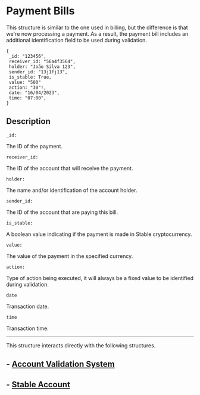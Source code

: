 # Payment Bills


This structure is similar to the one used in billing, but the difference is that we're now processing a payment. As a result, the payment bill includes an additional identification field to be used during validation.

    {
     _id: "123456",
     receiver_id: "56a4f3564",
     holder: "João Silva 123",
     sender_id: "13j1fj13",
     is_stable: True,
     value: "500"
     action: "30"!,
     date: "16/04/2023",
     time: "07:00",
    }


## Description



    _id:
The ID of the payment.

    receiver_id:
The ID of the account that will receive the payment.

    holder:
The name and/or identification of the account holder.

    sender_id:
The ID of the account that are paying this bill.

    is_stable:
A boolean value indicating if the payment is made in Stable cryptocurrency.

    value:
The value of the payment in the specified currency.

    action:
Type of action being executed, it will always be a fixed value to be identified during validation.

    date 
Transaction date.

    time 
Transaction time.

_______
This structure interacts directly with the following structures.

## - [Account Validation System](./acc_valitadion.md)

## - [Stable Account](./acc_Stable.md)
